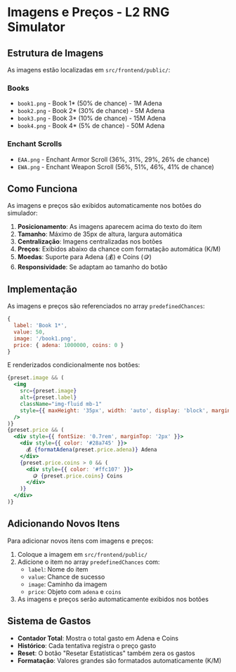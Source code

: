 # Imagens e Preços - L2 RNG Simulator

## Estrutura de Imagens

As imagens estão localizadas em `src/frontend/public/`:

### Books
- `book1.png` - Book 1* (50% de chance) - 1M Adena
- `book2.png` - Book 2* (30% de chance) - 5M Adena  
- `book3.png` - Book 3* (10% de chance) - 15M Adena
- `book4.png` - Book 4* (5% de chance) - 50M Adena

### Enchant Scrolls
- `EAA.png` - Enchant Armor Scroll (36%, 31%, 29%, 26% de chance)
- `EWA.png` - Enchant Weapon Scroll (56%, 51%, 46%, 41% de chance)

## Como Funciona

As imagens e preços são exibidos automaticamente nos botões do simulador:

1. **Posicionamento**: As imagens aparecem acima do texto do item
2. **Tamanho**: Máximo de 35px de altura, largura automática
3. **Centralização**: Imagens centralizadas nos botões
4. **Preços**: Exibidos abaixo da chance com formatação automática (K/M)
5. **Moedas**: Suporte para Adena (💰) e Coins (🪙)
6. **Responsividade**: Se adaptam ao tamanho do botão

## Implementação

As imagens e preços são referenciados no array `predefinedChances`:

```javascript
{ 
  label: 'Book 1*', 
  value: 50, 
  image: '/book1.png',
  price: { adena: 1000000, coins: 0 }
}
```

E renderizados condicionalmente nos botões:

```jsx
{preset.image && (
  <img 
    src={preset.image} 
    alt={preset.label}
    className="img-fluid mb-1"
    style={{ maxHeight: '35px', width: 'auto', display: 'block', margin: '0 auto' }}
  />
)}
{preset.price && (
  <div style={{ fontSize: '0.7rem', marginTop: '2px' }}>
    <div style={{ color: '#28a745' }}>
      💰 {formatAdena(preset.price.adena)} Adena
    </div>
    {preset.price.coins > 0 && (
      <div style={{ color: '#ffc107' }}>
        🪙 {preset.price.coins} Coins
      </div>
    )}
  </div>
)}
```

## Adicionando Novos Itens

Para adicionar novos itens com imagens e preços:

1. Coloque a imagem em `src/frontend/public/`
2. Adicione o item no array `predefinedChances` com:
   - `label`: Nome do item
   - `value`: Chance de sucesso
   - `image`: Caminho da imagem
   - `price`: Objeto com `adena` e `coins`
3. As imagens e preços serão automaticamente exibidos nos botões

## Sistema de Gastos

- **Contador Total**: Mostra o total gasto em Adena e Coins
- **Histórico**: Cada tentativa registra o preço gasto
- **Reset**: O botão "Resetar Estatísticas" também zera os gastos
- **Formatação**: Valores grandes são formatados automaticamente (K/M)
